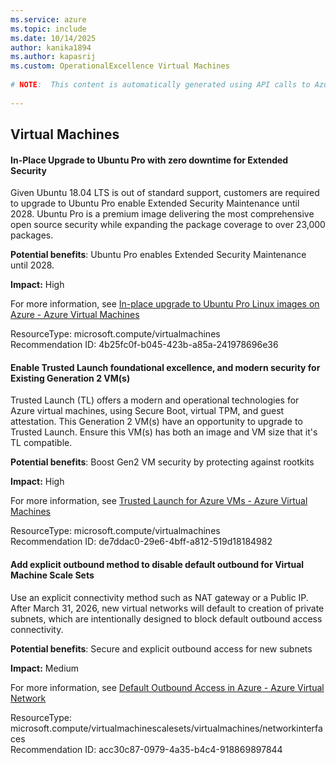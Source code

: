 ```yaml
---
ms.service: azure
ms.topic: include
ms.date: 10/14/2025
author: kanika1894
ms.author: kapasrij
ms.custom: OperationalExcellence Virtual Machines
  
# NOTE:  This content is automatically generated using API calls to Azure. Any edits made on these files will be overwritten in the next run of the script. 
  
---
```

  
## Virtual Machines  
  
<!--4b25fc0f-b045-423b-a85a-241978696e36_begin-->

#### In-Place Upgrade to Ubuntu Pro with zero downtime for Extended Security  
  
Given Ubuntu 18.04 LTS is out of standard support, customers are required to upgrade to Ubuntu Pro enable Extended Security Maintenance until 2028. Ubuntu Pro is a premium image delivering the most comprehensive open source security while expanding the package coverage to over 23,000 packages.  
  
**Potential benefits**: Ubuntu Pro enables Extended Security Maintenance until 2028.  

**Impact:** High
  
For more information, see [In-place upgrade to Ubuntu Pro Linux images on Azure - Azure Virtual Machines](https://aka.ms/ubuntupro)  

ResourceType: microsoft.compute/virtualmachines  
Recommendation ID: 4b25fc0f-b045-423b-a85a-241978696e36  


<!--4b25fc0f-b045-423b-a85a-241978696e36_end-->

<!--de7ddac0-29e6-4bff-a812-519d18184982_begin-->

#### Enable Trusted Launch foundational excellence, and modern security for Existing Generation 2 VM(s)  
  
Trusted Launch (TL) offers a modern and operational technologies for Azure virtual machines, using Secure Boot, virtual TPM, and guest attestation. This Generation 2 VM(s) have an opportunity to upgrade to Trusted Launch. Ensure this VM(s) has both an image and VM size that it's TL compatible.  
  
**Potential benefits**: Boost Gen2 VM security by protecting against rootkits  

**Impact:** High
  
For more information, see [Trusted Launch for Azure VMs - Azure Virtual Machines](/azure/virtual-machines/trusted-launch)  

ResourceType: microsoft.compute/virtualmachines  
Recommendation ID: de7ddac0-29e6-4bff-a812-519d18184982  


<!--de7ddac0-29e6-4bff-a812-519d18184982_end-->


<!--acc30c87-0979-4a35-b4c4-918869897844_begin-->

#### Add explicit outbound method to disable default outbound for Virtual Machine Scale Sets  
  
Use an explicit connectivity method such as NAT gateway or a Public IP. After March 31, 2026, new virtual networks will default to creation of private subnets, which are intentionally designed to block default outbound access connectivity.  
  
**Potential benefits**: Secure and explicit outbound access for new subnets  

**Impact:** Medium
  
For more information, see [Default Outbound Access in Azure - Azure Virtual Network](https://aka.ms/defaultoutboundretirement)  

ResourceType: microsoft.compute/virtualmachinescalesets/virtualmachines/networkinterfaces  
Recommendation ID: acc30c87-0979-4a35-b4c4-918869897844  


<!--acc30c87-0979-4a35-b4c4-918869897844_end-->

<!--articleBody-->
